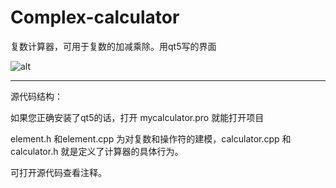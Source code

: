 # Complex-calculator
复数计算器，可用于复数的加减乘除。用qt5写的界面

![alt](https://pic2.zhimg.com/80/v2-21cde9cd0d6776554991991f4820231c_hd.jpg "")

***

源代码结构：

如果您正确安装了qt5的话，打开 	mycalculator.pro 就能打开项目

element.h 和element.cpp 为对复数和操作符的建模，calculator.cpp 和calculator.h 就是定义了计算器的具体行为。

可打开源代码查看注释。
